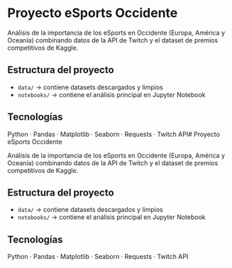 # Proyecto eSports Occidente

Análisis de la importancia de los eSports en Occidente (Europa, América y Oceanía)
combinando datos de la API de Twitch y el dataset de premios competitivos de Kaggle.

## Estructura del proyecto
- `data/` → contiene datasets descargados y limpios
- `notebooks/` → contiene el análisis principal en Jupyter Notebook

## Tecnologías
Python · Pandas · Matplotlib · Seaborn · Requests · Twitch API# Proyecto eSports Occidente

Análisis de la importancia de los eSports en Occidente (Europa, América y Oceanía)
combinando datos de la API de Twitch y el dataset de premios competitivos de Kaggle.

## Estructura del proyecto
- `data/` → contiene datasets descargados y limpios
- `notebooks/` → contiene el análisis principal en Jupyter Notebook

## Tecnologías
Python · Pandas · Matplotlib · Seaborn · Requests · Twitch API